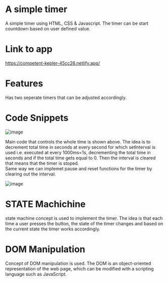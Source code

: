 # A simple timer
 A simple timer using HTML, CSS &amp; Javascript. The timer can be start countdown based on user defined value.
 
# Link to app
https://competent-kepler-45cc26.netlify.app/

# Features
Has two seperate timers that can be adjusted accordingly. 

# Code Snippets

![image](https://user-images.githubusercontent.com/82457788/115066145-8bdcf300-9f08-11eb-9f29-23f7cdebfa36.png)

Main code that controls the whole time is shown above. The idea is to decrement total time in seconds at every second for which setInterval is used i.e. executed at every 1000ms=1s, decrementing the total time in seconds and if the total time gets equal to 0. Then the interval is cleared that means that the timer is stoped. <br>
Same way we can implemet pause and reset functions for the timer by clearing out the interval.

![image](https://user-images.githubusercontent.com/82457788/115067447-5e914480-9f0a-11eb-952d-5d3541309ab3.png)

# STATE Machichine
state machine concept is used to implement the timer. The idea is that each time a user presses the button, the state of the timer changes and based on the current state the timer works accordingly.

# DOM Manipulation 
Concept of DOM manipulation is used. The DOM is an object-oriented representation of the web page, which can be modified with a scripting language such as JavaScript.
